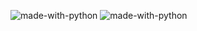 ![made-with-python](https://img.shields.io/badge/Typescript-blue) ![made-with-python](https://img.shields.io/badge/React-red)